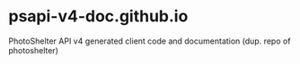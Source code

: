 # psapi-v4-doc.github.io
PhotoShelter API v4 generated client code and documentation (dup. repo of photoshelter)
